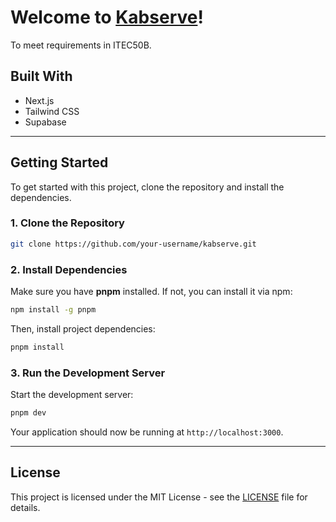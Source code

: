 # Welcome to [Kabserve](https://github.com/waffensultan/kabserve)!

To meet requirements in ITEC50B.

## Built With

- Next.js
- Tailwind CSS
- Supabase

---

## Getting Started

To get started with this project, clone the repository and install the dependencies.

### 1. Clone the Repository

```bash
git clone https://github.com/your-username/kabserve.git
```

### 2. Install Dependencies

Make sure you have **pnpm** installed. If not, you can install it via npm:

```bash
npm install -g pnpm
```

Then, install project dependencies:

```bash
pnpm install
```

### 3. Run the Development Server

Start the development server:

```bash
pnpm dev
```

Your application should now be running at `http://localhost:3000`.

---

## License

This project is licensed under the MIT License - see the [LICENSE](LICENSE) file for details.
